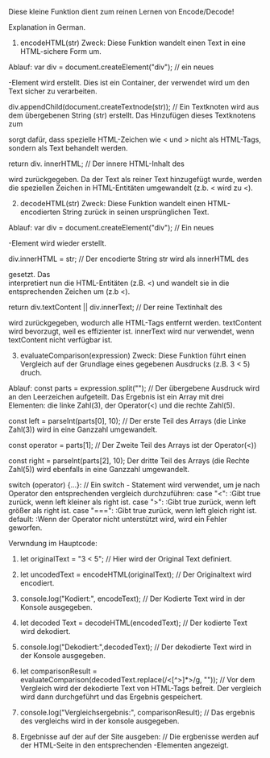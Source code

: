 Diese kleine Funktion dient zum reinen Lernen von Encode/Decode!

Explanation in German.

1. encodeHTML(str)
Zweck: Diese Funktion wandelt einen Text in eine HTML-sichere Form um.


Ablauf:
var div = document.createElement("div");
// ein neues <div>-Element wird erstellt. Dies ist ein Container, der verwendet wird um den Text sicher zu verarbeiten.

div.appendChild(document.createTextnode(str));
// Ein Textknoten wird aus dem übergebenen String (str) erstellt. Das Hinzufügen dieses Textknotens zum <div> sorgt dafür, dass spezielle 
	HTML-Zeichen wie < und > nicht als HTML-Tags, sondern als Text behandelt werden.


return div. innerHTML;
// Der innere HTML-Inhalt des <div> wird zurückgegeben. Da der Text als reiner Text hinzugefügt wurde,
	werden die speziellen Zeichen in HTML-Entitäten umgewandelt (z.b. < wird zu &lt;).


2. decodeHTML(str)
Zweck: Diese Funktion wandelt einen HTML-encodierten String zurück in seinen ursprünglichen Text.

Ablauf:
var div = document.createElement("div");
// Ein neues <div>-Element wird wieder erstellt.

div.innerHTML = str;
// Der encodierte String str wird als innerHTML des <div> gesetzt. Das <div> interpretiert
	nun die HTML-Entitäten (z.B. &lt;) und wandelt sie in die entsprechenden Zeichen um (z.b <).

return div.textContent || div.innerText;
// Der reine Textinhalt des <div> wird zurückgegeben, wodurch alle HTML-Tags entfernt werden.
	textContent wird bevorzugt, weil es effizienter ist. innerText wird nur verwendet, 
	wenn textContent nicht verfügbar ist.


3. evaluateComparison(expression)
Zweck: Diese Funktion führt einen Vergleich auf der Grundlage eines gegebenen Ausdrucks (z.B. 3 < 5) druch.

Ablauf:
const parts = expression.split("");
// Der übergebene Ausdruck wird an den Leerzeichen aufgeteilt. Das Ergebnis ist ein Array mit drei Elementen:
	die linke Zahl(3), der Operator(<) und die rechte Zahl(5).
	
const left = parseInt(parts[0], 10);
// Der erste Teil des Arrays (die Linke Zahl(3)) wird in eine Ganzzahl umgewandelt.

const operator = parts[1];
// Der Zweite Teil des Arrays ist der Operator(<))

const right = parseInt(parts[2], 10);
	Der dritte Teil des Arrays (die Rechte Zahl(5)) wird ebenfalls in eine Ganzzahl umgewandelt.
	
switch (operator) {...}:
// Ein switch - Statement wird verwendet, um je nach Operator den entsprechenden vergleich durchzuführen:
	case "<": :Gibt true zurück, wenn left kleiner als right ist.
	case ">": :Gibt true zurück, wenn left größer als right ist.
	case "===": :Gibt true zurück, wenn left gleich right ist.
	default: :Wenn der Operator nicht unterstützt wird, wird ein Fehler geworfen.
	
	
Verwndung im Hauptcode:

1. let originalText = "3 < 5";
// Hier wird der Original Text definiert.

2. let uncodedText = encodeHTML(originalText);
// Der Originaltext wird encodiert.

3. console.log("Kodiert:", encodeText);
// Der Kodierte Text wird in der Konsole ausgegeben.

4. let decoded Text = decodeHTML(encodedText);
// Der kodierte Text wird dekodiert.

5. console.log("Dekodiert:",decodedText);
// Der dekodierte Text wird in der Konsole ausgegeben.

6. let comparisonResult = evaluateComparison(decodedText.replace(/<[^>]*>/g, ""));
// Vor dem Vergleich wird der dekodierte Text von HTML-Tags befreit. Der vergleich wird dann durchgeführt
	und das Ergebnis gespeichert.

7. console.log("Vergleichsergebnis:", comparisonResult);
// Das ergebnis des vergleichs wird in der konsole ausgegeben.

8. Ergebnisse auf der auf der Site ausgeben:
// Die ergbenisse werden auf der HTML-Seite in den entsprechenden <span>-Elementen angezeigt.
